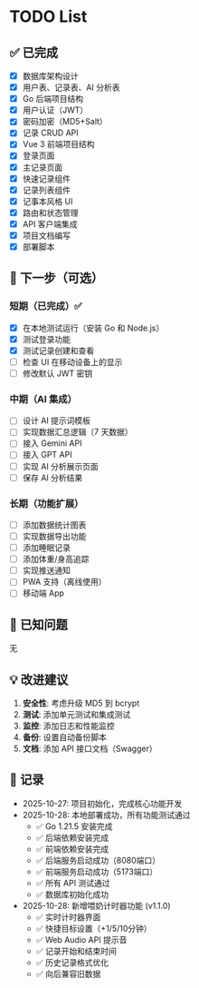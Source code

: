# TODO List

## ✅ 已完成

- [x] 数据库架构设计
- [x] 用户表、记录表、AI 分析表
- [x] Go 后端项目结构
- [x] 用户认证（JWT）
- [x] 密码加密（MD5+Salt）
- [x] 记录 CRUD API
- [x] Vue 3 前端项目结构
- [x] 登录页面
- [x] 主记录页面
- [x] 快速记录组件
- [x] 记录列表组件
- [x] 记事本风格 UI
- [x] 路由和状态管理
- [x] API 客户端集成
- [x] 项目文档编写
- [x] 部署脚本

## 🔄 下一步（可选）

### 短期（已完成）✅
- [x] 在本地测试运行（安装 Go 和 Node.js）
- [x] 测试登录功能
- [x] 测试记录创建和查看
- [ ] 检查 UI 在移动设备上的显示
- [ ] 修改默认 JWT 密钥

### 中期（AI 集成）
- [ ] 设计 AI 提示词模板
- [ ] 实现数据汇总逻辑（7 天数据）
- [ ] 接入 Gemini API
- [ ] 接入 GPT API
- [ ] 实现 AI 分析展示页面
- [ ] 保存 AI 分析结果

### 长期（功能扩展）
- [ ] 添加数据统计图表
- [ ] 实现数据导出功能
- [ ] 添加睡眠记录
- [ ] 添加体重/身高追踪
- [ ] 实现推送通知
- [ ] PWA 支持（离线使用）
- [ ] 移动端 App

## 🐛 已知问题

无

## 💡 改进建议

1. **安全性**: 考虑升级 MD5 到 bcrypt
2. **测试**: 添加单元测试和集成测试
3. **监控**: 添加日志和性能监控
4. **备份**: 设置自动备份脚本
5. **文档**: 添加 API 接口文档（Swagger）

## 📌 记录

- 2025-10-27: 项目初始化，完成核心功能开发
- 2025-10-28: 本地部署成功，所有功能测试通过
  - ✅ Go 1.21.5 安装完成
  - ✅ 后端依赖安装完成
  - ✅ 前端依赖安装完成
  - ✅ 后端服务启动成功（8080端口）
  - ✅ 前端服务启动成功（5173端口）
  - ✅ 所有 API 测试通过
  - ✅ 数据库初始化成功
- 2025-10-28: 新增喂奶计时器功能 (v1.1.0)
  - ✅ 实时计时器界面
  - ✅ 快捷目标设置（+1/5/10分钟）
  - ✅ Web Audio API 提示音
  - ✅ 记录开始和结束时间
  - ✅ 历史记录格式优化
  - ✅ 向后兼容旧数据

